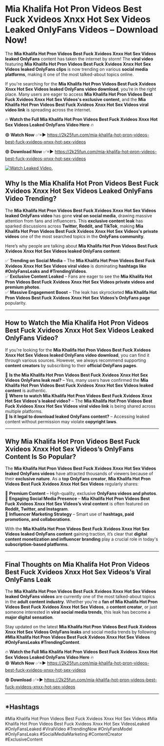 # Mia Khalifa Hot Pron Videos Best Fuck Xvideos Xnxx Hot Sex Videos Leaked OnlyFans Videos – Download Now!

The **Mia Khalifa Hot Pron Videos Best Fuck Xvideos Xnxx Hot Sex Videos leaked OnlyFans** content has taken the internet by storm! The **viral video** featuring **Mia Khalifa Hot Pron Videos Best Fuck Xvideos Xnxx Hot Sex Videos leaked OnlyFans clips** is now trending on various **social media platforms**, making it one of the most talked-about topics online.  

If you're searching for the **Mia Khalifa Hot Pron Videos Best Fuck Xvideos Xnxx Hot Sex Videos leaked OnlyFans video download**, you’re in the right place. Many users are eager to access **Mia Khalifa Hot Pron Videos Best Fuck Xvideos Xnxx Hot Sex Videos's exclusive content**, and the **Mia Khalifa Hot Pron Videos Best Fuck Xvideos Xnxx Hot Sex Videos viral video link** is spreading across the internet.  

🔥 **Watch the Full Mia Khalifa Hot Pron Videos Best Fuck Xvideos Xnxx Hot Sex Videos Leaked OnlyFans Video Here** 🔥  

🟢 **Watch Now** ✅=► https://2k25fun.com/mia-khalifa-hot-pron-videos-best-fuck-xvideos-xnxx-hot-sex-videos

🟢 **Download Now** ✅=► https://2k25fun.com/mia-khalifa-hot-pron-videos-best-fuck-xvideos-xnxx-hot-sex-videos

[![Watch Leaked Video.](https://miro.medium.com/v2/resize:fit:828/format:webp/1*cilzJN44JGOrTw9NJCrNHA.gif "Watch Leaked Video")](https://2k25fun.com/mia-khalifa-hot-pron-videos-best-fuck-xvideos-xnxx-hot-sex-videos)

## **Why Is the Mia Khalifa Hot Pron Videos Best Fuck Xvideos Xnxx Hot Sex Videos Leaked OnlyFans Video Trending?**  

The **Mia Khalifa Hot Pron Videos Best Fuck Xvideos Xnxx Hot Sex Videos leaked OnlyFans video** has gone **viral on social media**, drawing massive attention from fans and influencers. This **exclusive content leak** has sparked discussions across **Twitter, Reddit, and TikTok**, making **Mia Khalifa Hot Pron Videos Best Fuck Xvideos Xnxx Hot Sex Videos's private videos** one of the most searched topics in the **OnlyFans community**.  

Here’s why people are talking about **Mia Khalifa Hot Pron Videos Best Fuck Xvideos Xnxx Hot Sex Videos leaked OnlyFans content**:  

✅ **Trending on Social Media** – The **Mia Khalifa Hot Pron Videos Best Fuck Xvideos Xnxx Hot Sex Videos viral video** is dominating **hashtags like #OnlyFansLeaks and #TrendingVideos**.  
✅ **Exclusive Content Leaked** – Fans are eager to see the **Mia Khalifa Hot Pron Videos Best Fuck Xvideos Xnxx Hot Sex Videos private videos and premium photos**.  
✅ **Massive Engagement Boost** – The leak has skyrocketed **Mia Khalifa Hot Pron Videos Best Fuck Xvideos Xnxx Hot Sex Videos’s OnlyFans page** popularity.  

---

## **How to Watch the Mia Khalifa Hot Pron Videos Best Fuck Xvideos Xnxx Hot Sex Videos Leaked OnlyFans Video?**  

If you're looking for the **Mia Khalifa Hot Pron Videos Best Fuck Xvideos Xnxx Hot Sex Videos leaked OnlyFans video download**, you can find it through various sources. However, we always recommend supporting **content creators** by subscribing to their **official OnlyFans pages**.  

🔹 **Is the Mia Khalifa Hot Pron Videos Best Fuck Xvideos Xnxx Hot Sex Videos OnlyFans leak real?** – Yes, many users have confirmed the **Mia Khalifa Hot Pron Videos Best Fuck Xvideos Xnxx Hot Sex Videos leaked content** is authentic.  
🔹 **Where to watch Mia Khalifa Hot Pron Videos Best Fuck Xvideos Xnxx Hot Sex Videos's leaked video?** – The **Mia Khalifa Hot Pron Videos Best Fuck Xvideos Xnxx Hot Sex Videos viral video link** is being shared across multiple platforms.  
🔹 **Is it legal to download leaked OnlyFans content?** – Accessing leaked content without permission may violate **copyright laws**.  

---

## **Why Mia Khalifa Hot Pron Videos Best Fuck Xvideos Xnxx Hot Sex Videos’s OnlyFans Content Is So Popular?**  

The **Mia Khalifa Hot Pron Videos Best Fuck Xvideos Xnxx Hot Sex Videos leaked OnlyFans videos** have attracted thousands of viewers because of their **exclusive nature**. As a **top OnlyFans creator**, **Mia Khalifa Hot Pron Videos Best Fuck Xvideos Xnxx Hot Sex Videos** regularly shares:  

📌 **Premium Content** – High-quality, exclusive **OnlyFans videos and photos**.  
📌 **Engaging Social Media Presence** – **Mia Khalifa Hot Pron Videos Best Fuck Xvideos Xnxx Hot Sex Videos’s viral content** is often featured on **Reddit, Twitter, and Instagram**.  
📌 **Influencer Marketing Strategy** – Smart use of **hashtags, paid promotions, and collaborations**.  

With the **Mia Khalifa Hot Pron Videos Best Fuck Xvideos Xnxx Hot Sex Videos leaked OnlyFans content** gaining traction, it’s clear that **digital content monetization and influencer branding** play a crucial role in today's **subscription-based platforms**.  

---

## **Final Thoughts on Mia Khalifa Hot Pron Videos Best Fuck Xvideos Xnxx Hot Sex Videos’s Viral OnlyFans Leak**  

The **Mia Khalifa Hot Pron Videos Best Fuck Xvideos Xnxx Hot Sex Videos leaked OnlyFans videos** are currently one of the most talked-about topics in the **adult content industry**. Whether you're a **fan of Mia Khalifa Hot Pron Videos Best Fuck Xvideos Xnxx Hot Sex Videos**, a **content creator**, or just someone interested in **viral social media trends**, this leak has become a **major digital sensation**.  

Stay updated on the latest **Mia Khalifa Hot Pron Videos Best Fuck Xvideos Xnxx Hot Sex Videos OnlyFans leaks** and social media trends by following **#Mia Khalifa Hot Pron Videos Best Fuck Xvideos Xnxx Hot Sex Videos #OnlyFansLeaks #TrendingContent**.  

🔥 **Watch the Full Mia Khalifa Hot Pron Videos Best Fuck Xvideos Xnxx Hot Sex Videos Leaked OnlyFans Video Here** 🔥  
🟢 **Watch Now** ✅=► https://2k25fun.com/mia-khalifa-hot-pron-videos-best-fuck-xvideos-xnxx-hot-sex-videos

🟢 **Download** ✅=► https://2k25fun.com/mia-khalifa-hot-pron-videos-best-fuck-xvideos-xnxx-hot-sex-videos

---

## *Hashtags
#Mia Khalifa Hot Pron Videos Best Fuck Xvideos Xnxx Hot Sex Videos #Mia Khalifa Hot Pron Videos Best Fuck Xvideos Xnxx Hot Sex VideosLeaked #OnlyFansLeaked #ViralVideo #TrendingNow #OnlyFansModel #OnlyFansLeaks #SocialMediaMarketing #ContentCreator #ExclusiveContent  